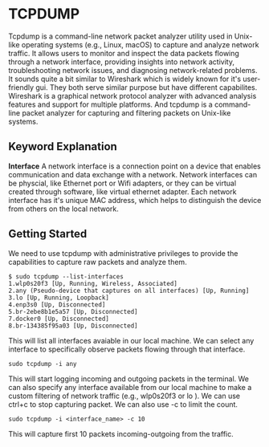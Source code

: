 
# TCPDUMP

Tcpdump is a command-line network packet analyzer utility used in Unix-like operating systems (e.g., Linux, macOS) to capture and analyze network traffic. It allows users to monitor and inspect the data packets flowing through a network interface, providing insights into network activity, troubleshooting network issues, and diagnosing network-related problems. It sounds quite a bit similar to Wireshark which is widely known for it's user-friendly gui. They both serve similar purpose but have different capabilites.  Wireshark is a graphical network protocol analyzer with advanced analysis features and support for multiple platforms. And tcpdump is a command-line packet analyzer for capturing and filtering packets on Unix-like systems. 

## Keyword Explanation

**Interface** A network interface is a connection point on a device that enables communication and data exchange with a network. Network interfaces can be physcial, like Ethernet port or Wifi adapters, or they can be virtual created through software, like virtual ethernet adapter. Each network interface has it's unique MAC address, which helps to distinguish the device from others on the local network. 


## Getting Started
We need to use tcpdump with administrative privileges to provide the capabilities to capture raw packets and analyze them. 

```
$ sudo tcpdump --list-interfaces 
1.wlp0s20f3 [Up, Running, Wireless, Associated]
2.any (Pseudo-device that captures on all interfaces) [Up, Running]
3.lo [Up, Running, Loopback]
4.enp3s0 [Up, Disconnected]
5.br-2ebe8b1e5a57 [Up, Disconnected]
7.docker0 [Up, Disconnected]
8.br-134385f95a03 [Up, Disconnected]
```
This will list all interfaces avaiable in our local machine. We can select any interface to specifically observe packets flowing through that interface.


```
sudo tcpdump -i any 
```
This will start logging incoming and outgoing packets in the terminal. We can also specify any interface available from our local machine to make a custom filtering of network traffic (e.g., wlp0s20f3 or lo ). We can use ctrl+c to stop capturing packet. We can also use  -c to limit the count.

```
sudo tcpdump -i <interface_name> -c 10
```
This will capture first 10 packets incoming-outgoing from the traffic. 